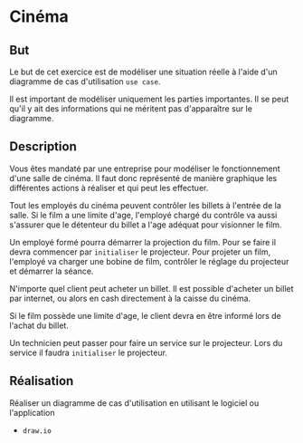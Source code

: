 # Cinéma

## But

Le but de cet exercice est de modéliser une situation réelle à l'aide d'un diagramme de cas d'utilisation `use case`.

Il est important de modéliser uniquement les parties importantes. Il se peut qu'il y ait des informations qui ne méritent pas d'apparaître sur le diagramme.

## Description

Vous êtes mandaté par une entreprise pour modéliser le fonctionnement d'une salle de cinéma. Il faut donc représenté de manière graphique les différentes actions à réaliser et qui peut les effectuer.

Tout les employés du cinéma peuvent contrôler les billets à l'entrée de la salle. Si le film a une limite d'age, l'employé chargé du contrôle va aussi s'assurer que le détenteur du billet a l'age adéquat pour visionner le film.

Un employé formé pourra démarrer la projection du film. Pour se faire il devra commencer par `initialiser` le projecteur. Pour projeter un film, l'employé va charger une bobine de film, contrôler le réglage du projecteur et démarrer la séance.

N'importe quel client peut acheter un billet. Il est possible d'acheter un billet par internet, ou alors en cash directement à la caisse du cinéma.

Si le film possède une limite d'age, le client devra en être informé lors de l'achat du billet.

Un technicien peut passer pour faire un service sur le projecteur. Lors du service il faudra `initialiser` le projecteur.

## Réalisation

Réaliser un diagramme de cas d'utilisation en utilisant le logiciel ou l'application 
- `draw.io`